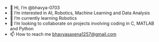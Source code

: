 - 👋 Hi, I’m @bhavya-0703
- 👀 I’m interested in AI, Robotics, Machine Learning and Data Analysis
- 🌱 I’m currently learning Robotics
- 💞️ I’m looking to collaborate on projects involving coding in C, MATLAB and Python 
- 📫 How to reach me bhavyasaxena1257@gmail.com
